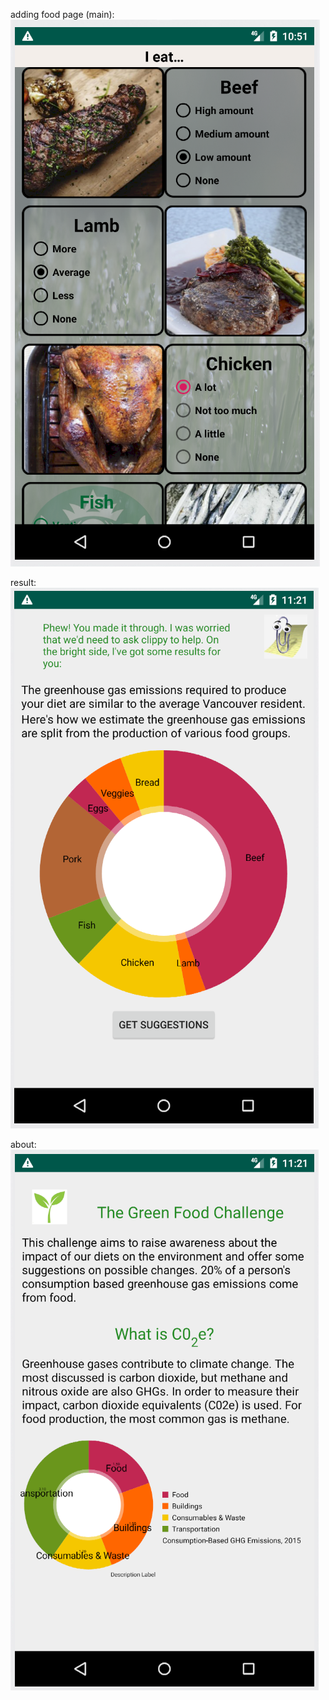adding food page (main):
![alt text](img/add_food_page.png)

result:
![alt text](img/result.png)

about:
![alt text](img/about_page.png)